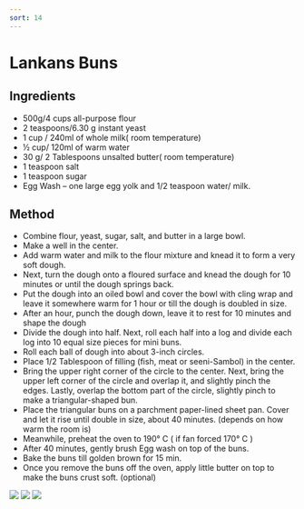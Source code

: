 ```yaml
---
sort: 14
---
```


# Lankans Buns 

## Ingredients

* 500g/4 cups all-purpose flour
* 2 teaspoons/6.30 g instant yeast
* 1 cup / 240ml of whole milk( room temperature)
* ½ cup/ 120ml of warm water
* 30 g/ 2 Tablespoons unsalted butter( room temperature)
* 1 teaspoon salt
* 1 teaspoon sugar
* Egg Wash – one large egg yolk and 1/2 teaspoon water/ milk.

## Method

* Combine flour, yeast, sugar, salt, and butter in a large bowl.
* Make a well in the center.
* Add warm water and milk to the flour mixture and knead it to form a very soft dough.
* Next, turn the dough onto a floured surface and knead the dough for 10 minutes or until the dough springs back.
* Put the dough into an oiled bowl and cover the bowl with cling wrap and leave it somewhere warm for 1 hour or till the dough is doubled in size.
* After an hour, punch the dough down, leave it to rest for 10 minutes and shape the dough
* Divide the dough into half. Next, roll each half into a log and divide each log into 10 equal size pieces for mini buns.
* Roll each ball of dough into about 3-inch circles. 
* Place 1/2 Tablespoon of filling (fish, meat or seeni-Sambol) in the center. 
* Bring the upper right corner of the circle to the center. Next, bring the upper left corner of the circle and overlap it, and slightly pinch the edges.  Lastly, overlap the bottom part of the circle, slightly pinch to make a triangular-shaped bun.
* Place the triangular buns on a parchment paper-lined sheet pan. Cover and let it rise until double in size, about 40 minutes. (depends on how warm the room is)
* Meanwhile, preheat the oven to 190° C ( if fan forced 170° C )
* After 40 minutes, gently brush Egg wash on top of the buns.
* Bake the buns till golden brown for 15 min.
* Once you remove the buns off the oven, apply little butter on top to make the buns crust soft. (optional)

<img src="{{site.baseurl}}/images/bun1.jpeg"/>
<img src="{{site.baseurl}}/images/bun2.jpeg"/>
<img src="{{site.baseurl}}/images/bun3.jpeg"/>
